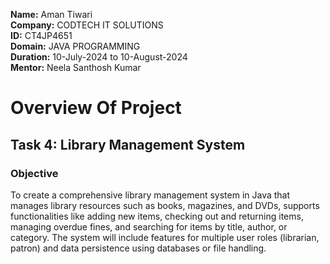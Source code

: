 **Name:** Aman Tiwari <br>
**Company:** CODTECH IT SOLUTIONS <br>
**ID:** CT4JP4651 <br>
**Domain:** JAVA PROGRAMMING <br>
**Duration:** 10-July-2024 to 10-August-2024 <br>
**Mentor:** Neela Santhosh Kumar <br>
# Overview Of Project
## Task 4: Library Management System

### Objective
To create a comprehensive library management system in Java that manages library resources such as books, magazines, and DVDs, supports functionalities like adding new items, checking out and returning items, managing overdue fines, and searching for items by title, author, or category. The system will include features for multiple user roles (librarian, patron) and data persistence using databases or file handling.
